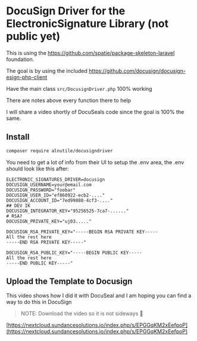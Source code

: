 # DocuSign Driver for the ElectronicSignature Library (not public yet)


This is using the https://github.com/spatie/package-skeleton-laravel foundation.

The goal is by using the included https://github.com/docusign/docusign-esign-php-client 

Have the main class `src/DocusignDriver.php` 100% working

There are notes above every function there to help

I will share a video shortly of DocuSeals code since the goal is 100% the same.


## Install

```bash
composer require alnutile/docusigndriver
```

You need to get a lot of info from their UI to setup the .env area, the .env should look like this after:

```env
ELECTRONIC_SIGNATURES_DRIVER=docusign
DOCUSIGN_USERNAME=your@email.com
DOCUSIGN_PASSWORD="foobar"
DOCUSIGN_USER_ID="ef860922-ecb2-...."
DOCUSIGN_ACCOUNT_ID="7ed99888-4cf3-...."
## DEV IK
DOCUSIGN_INTEGRATOR_KEY="95256525-7ca7-......"
# RSA?
DOCUSIGN_PRIVATE_KEY="uj03....."

DOCUSIGN_RSA_PRIVATE_KEY="-----BEGIN RSA PRIVATE KEY-----
All the rest here
-----END RSA PRIVATE KEY-----"

DOCUSIGN_RSA_PUBLIC_KEY="-----BEGIN PUBLIC KEY-----
All the rest here
-----END PUBLIC KEY-----"

```

## Upload the Template to Docusign

This video shows how I did it with DocuSeal and I am hoping you can find a way to do this in DocuSign

>NOTE: Download the video so it is not sideways 🤦

[https://nextcloud.sundancesolutions.io/index.php/s/EPGGqKM2xEefpoP](https://nextcloud.sundancesolutions.io/index.php/s/EPGGqKM2xEefpoP)
